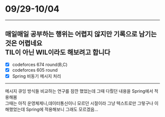 # 09/29-10/04
-------------------------------------
매일매일 공부하는 행위는 어렵지 않지만 기록으로 남기는 것은 어렵네요<br/>
TIL이 아닌 WIL이라도 해보려고 합니다<br/>
--------------------------------------
- [x] codeforces 674 round(B,C)
- [x] codeforces 605 round
- [x] Spring 비동기 메시지 처리
--------------------------------------
메시지 큐잉 방식들 비교하는 연구를 잠깐 했었는데 그때 다뤘던 내용을 Spring에서 적용해봄<br/>
그때는 아직 운영체제니,데이터통신이니 모르던 시절이라 그냥 텍스트로만 그렇구나 이해했었는데 Spring에 적용해보니 그래도 모르겠음...<br/>





